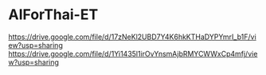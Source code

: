 # AIForThai-ET

https://drive.google.com/file/d/17zNeKl2UBD7Y4K6hkKTHaDYPYmrI_b1F/view?usp=sharing
https://drive.google.com/file/d/1Yi1435l1irOvYnsmAjbRMYCWWxCp4mfj/view?usp=sharing
